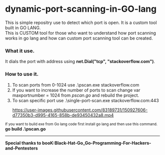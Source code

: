 # dynamic-port-scanning-in-GO-lang
This is simple repositry use to detect which port is open. It is a custom tool built in GO LANG. <br>
This is CUSTOM tool for those who want to understand how port scanning works in go lang and how can custom port scanning tool can be created.
<h3>
  What it use.
  </h3>
  <p> It dials the port with address using <b> net.Dial("tcp", "stackoverflow.com")</b>.
</p>
<h3>
  How to use it.
  </h3>
  <ol> 
  <li>To scan ports from 0-1024 use .\pscan.exe stackoverflow.com</li>
  <li>If you want to increase the number of ports to scan change 	var maxportnumber = 1024 from <i>pscan.go</i> and rebuild the project.</li>
  <li>To scan specific port use .\single-port-scan.exe stackoverflow.com:443</li>


https://user-images.githubusercontent.com/83189731/150927606-d77350b3-d995-4165-858b-de93450432a8.mp4


</ol>
  <small>If you want to build exe from Go lang code first install go lang and then use this command.</small><b> go build .\pscan.go</b><hr>
  <b>Special thanks to booK:Black-Hat-Go_Go-Programming-For-Hackers-and-Pentesters</b>
